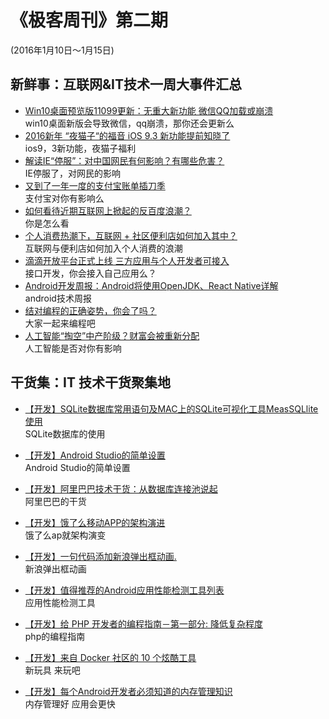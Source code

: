 ﻿# 《极客周刊》第二期

(2016年1月10日～1月15日)

## 新鲜事：互联网&IT技术一周大事件汇总 

- [Win10桌面预览版11099更新：无重大新功能 微信QQ加载或崩溃](http://t.qianzhan.com/mob/detail/160114-58a9e27c.html
) 
<br>win10桌面新版会导致微信，qq崩溃，那你还会更新么
- [2016新年 “夜猫子“的福音 iOS 9.3 新功能提前知晓了](http://www.devstore.cn/new/newInfo/16913.html) 
<br>ios9，3新功能，夜猫子福利
- [解读IE“停服”：对中国网民有何影响？有哪些危害？](http://www.cnbeta.com/articles/466593.htm) 
<br>IE停服了，对网民的影响
- [又到了一年一度的支付宝账单插刀季](http://www.devstore.cn/new/newInfo/16923.html) 
<br>支付宝对你有影响么
- [如何看待近期互联网上掀起的反百度浪潮？](https://www.zhihu.com/question/39418607) 
<br>你是怎么看
- [个人消费热潮下，互联网 + 社区便利店如何加入其中？](http://36kr.com/p/5042263.html?ref=head_line_top) 
<br>互联网与便利店如何加入个人消费的浪潮
- [滴滴开放平台正式上线 三方应用与个人开发者可接入](http://dididache.baijia.baidu.com/article/295344) 
<br>接口开发，你会接入自己应用么？
- [Android开发周报：Android将使用OpenJDK、React Native详解](http://dididache.baijia.baidu.com/article/295344) 
<br>android技术周报
- [结对编程的正确姿势，你会了吗？](http://blog.jobbole.com/97183/) 
<br>大家一起来编程吧
- [人工智能“掏空”中产阶级？财富会被重新分配](http://tech.163.com/16/0114/09/BD9EPORQ00094OE0.html#index_wit
) 
<br>人工智能是否对你有影响

## 干货集：IT 技术干货聚集地

- [【开发】SQLite数据库常用语句及MAC上的SQLite可视化工具MeasSQLlite使用](http://my.oschina.net/u/2340880/blog/600820)
<br>SQLite数据库的使用

- [【开发】Android Studio的简单设置](http://ask.android-studio.org/?/article/14)
<br>Android Studio的简单设置

- [【开发】阿里巴巴技术干货：从数据库连接池说起](http://yq.aliyun.com/articles/47?spm=5176.100240.searchblog.46)
<br>阿里巴巴的干货

- [【开发】饿了么移动APP的架构演进](https://mp.weixin.qq.com/s?__biz=MzAxNDUwMzU3Mw==&mid=401044540&idx=1&sn=24b7d8fb655ae6dd5d989d0cb3c08e90)
<br>饿了么ap就架构演变

- [【开发】一句代码添加新浪弹出框动画.](http://bihongbo.com/2015/08/19/sinaAnimation/?hmsr=toutiao.io&utm_medium=toutiao.io&utm_source=toutiao.io)
<br>新浪弹出框动画

- [【开发】值得推荐的Android应用性能检测工具列表
](http://zhuanlan.zhihu.com/zmywly8866/20416881?f=tt)
<br>应用性能检测工具

- [【开发】给 PHP 开发者的编程指南－第一部分: 降低复杂程度](http://www.oschina.net/translate/programming-guidelines-php-developers-part-1-reducing-complexity)
<br>php的编程指南

- [【开发】来自 Docker 社区的 10 个炫酷工具](http://www.oschina.net/translate/10-cool-tools-docker-community)
<br>新玩具 来玩吧

- [【开发】每个Android开发者必须知道的内存管理知识](http://www.open-open.com/lib/view/open1416882901364.html)
<br>内存管理好 应用会更快



